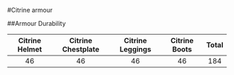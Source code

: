 #Citrine armour

##Armour Durability

| Citrine Helmet   | Citrine Chestplate  | Citrine Leggings   | Citrine Boots  | Total |
|:-----------------:|:-----------------:|:----------------:|:------------:|:-----:|
| 46 | 46 | 46 | 46 | 184 |
